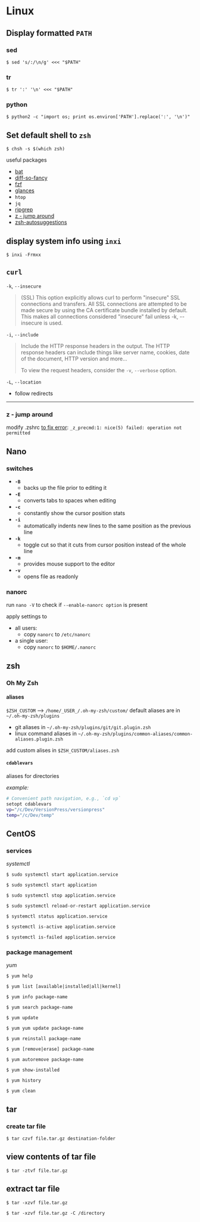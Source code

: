 # Linux

## Display formatted `PATH`

### **sed**

`$ sed 's/:/\n/g' <<< "$PATH"`

### **tr**

`$ tr ':' '\n' <<< "$PATH"`

### **python**

`$ python2 -c "import os; print os.environ['PATH'].replace(':', '\n')"`

## Set default shell to `zsh`

`$ chsh -s $(which zsh)`

useful packages

- [bat](https://github.com/sharkdp/bat)
- [diff-so-fancy](https://github.com/so-fancy/diff-so-fancy)
- [fzf](https://github.com/junegunn/fzf)
- [glances](https://github.com/nicolargo/glances)
- `htop`
- `jq`
- [ripgrep](https://github.com/BurntSushi/ripgrep)
- [z - jump around](https://github.com/rupa/z)
- [zsh-autosuggestions](https://github.com/zsh-users/zsh-autosuggestions)

## display system info using `inxi`

`$ inxi -Frmxx`

## `curl`

`-k`, `--insecure`

> (SSL) This option explicitly allows curl to perform "insecure" SSL connections and transfers. All SSL connections are attempted to be made secure by using the CA certificate bundle installed by default. This makes all connections considered "insecure" fail unless -k, --insecure is used.

`-i`, `--include`

> Include the HTTP response headers in the output. The HTTP response headers can include things like server name, cookies, date of the document, HTTP version and more...
>
> To view the request headers, consider the `-v`, `--verbose` option.

`-L`, `--location`

- follow redirects

---

### z - jump around

modify .zshrc [to fix error](https://github.com/rupa/z/issues/230#issuecomment-362297213): `_z_precmd:1: nice(5) failed: operation not permitted`

## Nano

### switches

- **`-B`**
  - backs up the file prior to editing it
- **`-E`**
  - converts tabs to spaces when editing
- **`-c`**
  - constantly show the cursor position stats
- **`-i`**
  - automatically indents new lines to the same position as the previous line
- **`-k`**
  - toggle cut so that it cuts from cursor position instead of the whole line
- **`-m`**
  - provides mouse support to the editor
- **`-v`**
  - opens file as readonly

### nanorc

run `nano -V` to check if `--enable-nanorc option` is present

apply settings to

- all users:
  - copy `nanorc` to `/etc/nanorc`
- a single user:
  - copy `nanorc` to `$HOME/.nanorc`

## zsh

### Oh My Zsh

#### aliases

`$ZSH_CUSTOM` --> `/home/_USER_/.oh-my-zsh/custom/`
default aliases are in `~/.oh-my-zsh/plugins`

- git aliases in `~/.oh-my-zsh/plugins/git/git.plugin.zsh`
- linux command aliases in `~/.oh-my-zsh/plugins/common-aliases/common-aliases.plugin.zsh`

add custom alises in `$ZSH_CUSTOM/aliases.zsh`

#### `cdablevars`

aliases for directories

_example:_

```bash
# Convenient path navigation, e.g., `cd vp`
setopt cdablevars
vp="/c/Dev/VersionPress/versionpress"
temp="/c/Dev/temp"
```

## CentOS

### services

*systemctl*

`$ sudo systemctl start application.service`

`$ sudo systemctl start application`

`$ sudo systemctl stop application.service`

`$ sudo systemctl reload-or-restart application.service`

`$ systemctl status application.service`

`$ systemctl is-active application.service`

`$ systemctl is-failed application.service`

### package management

*yum*

`$ yum help`

`$ yum list [available|installed|all|kernel]`

`$ yum info package-name`

`$ yum search package-name`

`$ yum update`

`$ yum yum update package-name`

`$ yum reinstall package-name`

`$ yum [remove|erase] package-name`

`$ yum autoremove package-name`

`$ yum show-installed`

`$ yum history`

`$ yum clean`

## tar

### create tar file

`$ tar czvf file.tar.gz destination-folder`

## view contents of tar file

`$ tar -ztvf file.tar.gz`

## extract tar file

`$ tar -xzvf file.tar.gz`

`$ tar -xzvf file.tar.gz -C /directory`
